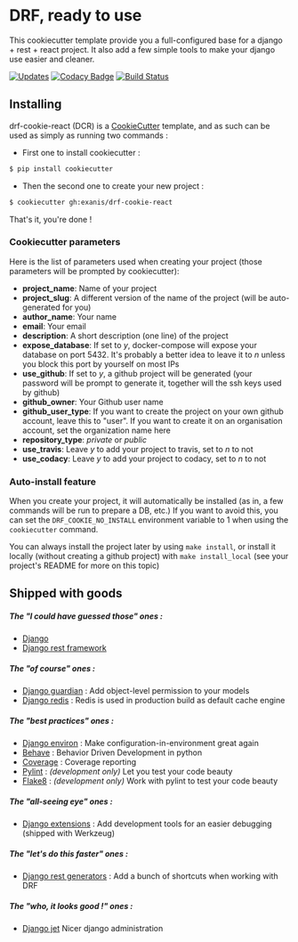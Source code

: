 # DRF, ready to use

This cookiecutter template provide you a full-configured base for a django + rest + react project. It also add a few
simple tools to make your django use easier and cleaner.

[![Updates](https://pyup.io/repos/github/Exanis/drf-cookie-react/shield.svg)](https://pyup.io/repos/github/Exanis/drf-cookie-react/)
[![Codacy Badge](https://api.codacy.com/project/badge/Grade/223cf6c13c634bfd8475a8cbea708938)](https://www.codacy.com/app/Exanis/drf-cookie-react?utm_source=github.com&amp;utm_medium=referral&amp;utm_content=Exanis/drf-cookie-react&amp;utm_campaign=Badge_Grade)
[![Build Status](https://travis-ci.org/Exanis/drf-cookie-react.svg?branch=master)](https://travis-ci.org/Exanis/drf-cookie-react)

## Installing

drf-cookie-react (DCR) is a [CookieCutter](https://github.com/audreyr/cookiecutter) template, and as such can be used
as simply as running two commands :
- First one to install cookiecutter :
```bash
$ pip install cookiecutter
```

- Then the second one to create your new project :
```bash
$ cookiecutter gh:exanis/drf-cookie-react 
```

That's it, you're done !

### Cookiecutter parameters

Here is the list of parameters used when creating your project (those parameters will be prompted by cookiecutter):

- **project_name**: Name of your project
- **project_slug**: A different version of the name of the project (will be auto-generated for you)
- **author_name**: Your name
- **email**: Your email
- **description**: A short description (one line) of the project
- **expose_database**: If set to *y*, docker-compose will expose your database on port 5432. It's probably a better idea to leave it to *n* unless you block this port by yourself on most IPs
- **use_github**: If set to *y*, a github project will be generated (your password will be prompt to generate it, together will the ssh keys used by github)
- **github_owner**: Your Github user name
- **github_user_type**: If you want to create the project on your own github account, leave this to "user". If you want to create it on an organisation account, set the organization name here
- **repository_type**: *private* or *public*
- **use_travis**: Leave *y* to add your project to travis, set to *n* to not
- **use_codacy**: Leave *y* to add your project to codacy, set to *n* to not

### Auto-install feature

When you create your project, it will automatically be installed (as in, a few commands will be run to prepare a DB, etc.)
If you want to avoid this, you can set the ``DRF_COOKIE_NO_INSTALL`` environment variable to 1 when using the ``cookiecutter`` command.

You can always install the project later by using ``make install``, or install it locally (without creating a github project)
with ``make install_local`` (see your project's README for more on this topic)

## Shipped with goods

##### The "I could have guessed those" ones :
- [Django](https://www.djangoproject.com/)
- [Django rest framework](http://www.django-rest-framework.org/)

##### The "of course" ones :
- [Django guardian](https://django-guardian.readthedocs.io/en/stable/) : Add object-level permission to your models
- [Django redis](https://niwinz.github.io/django-redis/latest/) : Redis is used in production build as default cache engine

##### The "best practices" ones :
- [Django environ](https://github.com/joke2k/django-environ) : Make configuration-in-environment great again
- [Behave](https://github.com/behave/behave) : Behavior Driven Development in python
- [Coverage](https://coverage.readthedocs.io/en/coverage-4.4.1/) : Coverage reporting
- [Pylint](https://www.pylint.org/) : _(development only)_ Let you test your code beauty
- [Flake8](https://gitlab.com/pycqa/flake8) : _(development only)_ Work with pylint to test your code beauty

##### The "all-seeing eye" ones :
- [Django extensions](https://github.com/django-extensions/django-extensions) : Add development tools for an easier debugging (shipped with Werkzeug)

##### The "let's do this faster" ones :
- [Django rest generators](https://github.com/Exanis/django-rest-generators) : Add a bunch of shortcuts when working with DRF

##### The "who, it looks good !" ones :
- [Django jet](https://github.com/geex-arts/django-jet) Nicer django administration